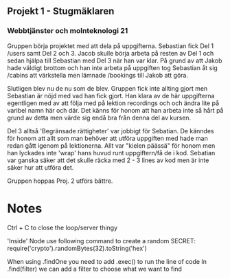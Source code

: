 ## Projekt 1 - Stugmäklaren
### Webbtjänster och molnteknologi 21

Gruppen börja projektet med att dela på uppgifterna. Sebastian fick Del 1 /users samt Del 2 och 3. Jacob skulle börja arbeta på resten av Del 1 och sedan hjälpa till Sebastian med Del 3 när han var klar.
På grund av att Jakob hade väldigt brottom och han inte arbeta på uppgiften tog Sebastian åt sig /cabins att värkstella men lämnade /bookings till Jakob att göra.

Slutligen blev nu de nu som de blev. Gruppen fick inte allting gjort men Sebastian är nöjd med vad han fick gjort. Han klara av de här uppgifterna egentligen med av att följa med på lektion recordings och och ändra lite på varibel namn här och där. Det känns för honom att han arbeta inte så hårt på grund av detta men värde sig endå bra från denna del av kursen.

Del 3 alltså 'Begränsade rättigheter' var jobbigt för Sebatian. De känndes för honom att allt som man behöver att utföra uppgiften med hade man redan gått igenom på lektionerna. Allt var "kielen päässä" för honom men han lyckades inte 'wrap' hans huvud runt uppgiftern/få de i kod. Sebatian var ganska säker att det skulle räcka med 2 - 3 lines av kod men är inte säker hur att utföra det.

Gruppen hoppas Proj. 2 utförs bättre.

# Notes
Ctrl + C to close the loop/server thingy

'Inside' Node use following command to create a random SECRET:
require('crypto').randomBytes(32).toString('hex')

When using .findOne you need to add .exec() to run the line of code
In .find(filter) we can add a filter to choose what we want to find